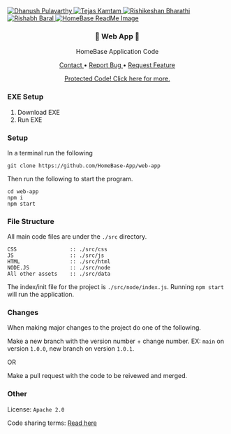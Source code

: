 <p>
    <a href="https://twitter.com/iKurasad">
        <img src="https://img.shields.io/badge/Co--creator-Dhanush%20Pulavarthy-%23FF0092" alt="Dhanush Pulavarthy" />
    </a>
    <a href="URL">
        <img src="https://img.shields.io/badge/Co--creator-Tejas%20Kamtam-%23FF0092" alt="Tejas Kamtam" />
    </a>
    <a href="URL">
        <img src="https://img.shields.io/badge/Co--creator-Rishikeshan%20Bharathi-%23FF0092" alt="Rishikeshan Bharathi" />
    </a>
    <a href="URL">
        <img src="https://img.shields.io/badge/Co--creator-Rishabh%20Baral-%23FF0092" alt="Rishabh Baral" />
    </a>
    <a href="https://github.com/HomeBase-App/web-app"
        title="All code regarding HomeBase is protected.">
        <img src="http://hacking-with-ht.ml/readme/homebase.png" alt="HomeBase ReadMe Image" />
    </a>
    <h3 align="center"> 💠 Web App 💠 </h3>
    <p align="center"> HomeBase Application Code
        <br />
    </p>
    <p align="center">
        <a href="https://kura.gq?to=support"> Contact </a>
        •
        <a href="https://github.com/HomeBase-App/web-app/issues"> Report Bug </a>
        •
        <a href="https://github.com/HomeBase-App/web-app/pulls"> Request Feature </a>
    </p>
    <p align="center">
        <a href="https://kura.gq?to=share"> Protected Code! Click here for more. </a>
    </p>
</p>

### EXE Setup
1. Download EXE
2. Run EXE

### Setup
In a terminal run the following
```
git clone https://github.com/HomeBase-App/web-app
```
Then run the following to start the program.
```
cd web-app
npm i
npm start
```

### File Structure
All main code files are under the `./src` directory.
```
CSS                 :: ./src/css
JS                  :: ./src/js
HTML                :: ./src/html
NODE.JS             :: ./src/node
All other assets    :: ./src/data
```

The index/init file for the project is `./src/node/index.js`.
Running `npm start` will run the application.

### Changes
When making major changes to the project do one of the following.

Make a new branch with the version number + change number.
EX: `main` on version `1.0.0`, new branch on version `1.0.1`.

OR 

Make a pull request with the code to be reivewed and merged.

### Other
License: `Apache 2.0`

Code sharing terms: [Read here](https://kura.gq?to=share)
